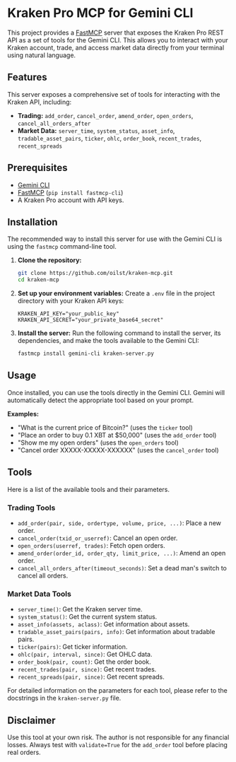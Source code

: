 # Kraken Pro MCP for Gemini CLI

This project provides a [FastMCP](https://gofastmcp.com/) server that exposes the Kraken Pro REST API as a set of tools for the Gemini CLI. This allows you to interact with your Kraken account, trade, and access market data directly from your terminal using natural language.

## Features

This server exposes a comprehensive set of tools for interacting with the Kraken API, including:

*   **Trading:** `add_order`, `cancel_order`, `amend_order`, `open_orders`, `cancel_all_orders_after`
*   **Market Data:** `server_time`, `system_status`, `asset_info`, `tradable_asset_pairs`, `ticker`, `ohlc`, `order_book`, `recent_trades`, `recent_spreads`

## Prerequisites

*   [Gemini CLI](https://github.com/google/gemini-cli)
*   [FastMCP](https://gofastmcp.com/) (`pip install fastmcp-cli`)
*   A Kraken Pro account with API keys.

## Installation

The recommended way to install this server for use with the Gemini CLI is using the `fastmcp` command-line tool.

1.  **Clone the repository:**
    ```bash
    git clone https://github.com/oilst/kraken-mcp.git
    cd kraken-mcp
    ```

2.  **Set up your environment variables:**
    Create a `.env` file in the project directory with your Kraken API keys:
    ```
    KRAKEN_API_KEY="your_public_key"
    KRAKEN_API_SECRET="your_private_base64_secret"
    ```

3.  **Install the server:**
    Run the following command to install the server, its dependencies, and make the tools available to the Gemini CLI:
    ```bash
    fastmcp install gemini-cli kraken-server.py 
    ```

## Usage

Once installed, you can use the tools directly in the Gemini CLI. Gemini will automatically detect the appropriate tool based on your prompt.

**Examples:**

*   "What is the current price of Bitcoin?" (uses the `ticker` tool)
*   "Place an order to buy 0.1 XBT at $50,000" (uses the `add_order` tool)
*   "Show me my open orders" (uses the `open_orders` tool)
*   "Cancel order XXXXX-XXXXX-XXXXXX" (uses the `cancel_order` tool)

## Tools

Here is a list of the available tools and their parameters.

### Trading Tools

*   `add_order(pair, side, ordertype, volume, price, ...)`: Place a new order.
*   `cancel_order(txid_or_userref)`: Cancel an open order.
*   `open_orders(userref, trades)`: Fetch open orders.
*   `amend_order(order_id, order_qty, limit_price, ...)`: Amend an open order.
*   `cancel_all_orders_after(timeout_seconds)`: Set a dead man's switch to cancel all orders.

### Market Data Tools

*   `server_time()`: Get the Kraken server time.
*   `system_status()`: Get the current system status.
*   `asset_info(assets, aclass)`: Get information about assets.
*   `tradable_asset_pairs(pairs, info)`: Get information about tradable pairs.
*   `ticker(pairs)`: Get ticker information.
*   `ohlc(pair, interval, since)`: Get OHLC data.
*   `order_book(pair, count)`: Get the order book.
*   `recent_trades(pair, since)`: Get recent trades.
*   `recent_spreads(pair, since)`: Get recent spreads.

For detailed information on the parameters for each tool, please refer to the docstrings in the `kraken-server.py` file.

## Disclaimer

Use this tool at your own risk. The author is not responsible for any financial losses. Always test with `validate=True` for the `add_order` tool before placing real orders.